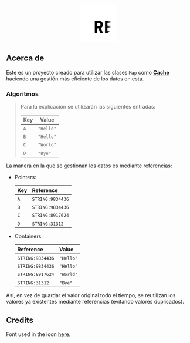 <div align="center">
    <br />
    <p>
        <img src="https://raw.githubusercontent.com/theMarzon/re.bowl/main/assets/icon.svg" width="100" /></a>
    </p>
</div>

## Acerca de

Este es un proyecto creado para utilizar las clases `Map` como [**Cache**](https://en.wikipedia.org/wiki/Cache_(computing)) haciendo una gestión más eficiente de los datos en esta.

### Algoritmos

> Para la explicación se utilizarán las siguientes entradas:
>
> | Key | Value     |
> |-----|-----------|
> | `A` | `"Hello"` |
> | `B` | `"Hello"` |
> | `C` | `"World"` |
> | `D` | `"Bye"`   |

La manera en la que se gestionan los datos es mediante referencias:

- Pointers:

    | Key | Reference        |
    |-----|------------------|
    | `A` | `STRING:9834436` |
    | `B` | `STRING:9834436` |
    | `C` | `STRING:8917624` |
    | `D` | `STRING:31312`   |

- Containers:

    | Reference        | Value       |
    |------------------|-------------|
    | `STRING:9834436` | `"Hello"`   |
    | `STRING:9834436` | `"Hello"`   |
    | `STRING:8917624` | `"World"`   |
    | `STRING:31312`   | `"Bye"`     |

Así, en vez de guardar el valor original todo el tiempo, se reutilizan los valores ya existentes mediante referencias (evitando valores duplicados).

## Credits

Font used in the icon [here.](https://www.jetbrains.com/lp/mono)
